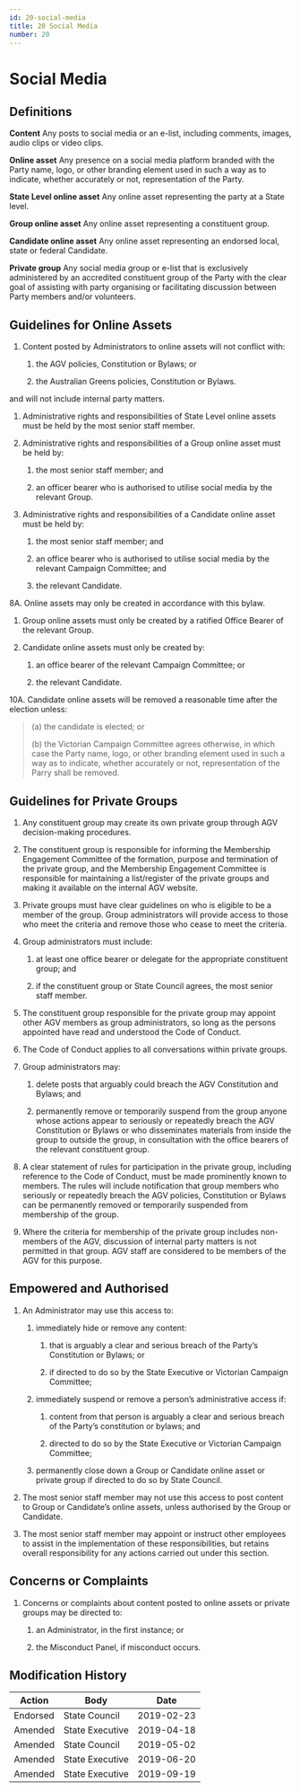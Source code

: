 ```yaml
---
id: 20-social-media
title: 20 Social Media
number: 20
---
```

# Social Media

## Definitions

**Content** Any posts to social media or an e-list, including comments,
images, audio clips or video clips.

**Online asset** Any presence on a social media platform branded with
the Party name, logo, or other branding element used in such a way as to
indicate, whether accurately or not, representation of the Party.

**State Level online asset** Any online asset representing the party at
a State level.

**Group online asset** Any online asset representing a constituent
group.

**Candidate online asset** Any online asset representing an endorsed
local, state or federal Candidate.

**Private group** Any social media group or e-list that is exclusively
administered by an accredited constituent group of the Party with the
clear goal of assisting with party organising or facilitating discussion
between Party members and/or volunteers.

## Guidelines for Online Assets

1.  Content posted by Administrators to online assets will not conflict
    with:

    1.  the AGV policies, Constitution or Bylaws; or

    2.  the Australian Greens policies, Constitution or Bylaws.

and will not include internal party matters.

1.  Administrative rights and responsibilities of State Level online
    assets must be held by the most senior staff member.

2.  Administrative rights and responsibilities of a Group online asset
    must be held by:

    1.  the most senior staff member; and

    2.  an officer bearer who is authorised to utilise social media by
        the relevant Group.

3.  Administrative rights and responsibilities of a Candidate online
    asset must be held by:

    1.  the most senior staff member; and

    2.  an office bearer who is authorised to utilise social media by
        the relevant Campaign Committee; and

    3.  the relevant Candidate.

8A. Online assets may only be created in accordance with this bylaw.

1.  Group online assets must only be created by a ratified Office Bearer
    of the relevant Group.

2.  Candidate online assets must only be created by:

    1.  an office bearer of the relevant Campaign Committee; or

    2.  the relevant Candidate.

10A. Candidate online assets will be removed a reasonable time after the
election unless:

> \(a\) the candidate is elected; or
>
> \(b\) the Victorian Campaign Committee agrees otherwise, in which case
> the Party name, logo, or other branding element used in such a way as
> to indicate, whether accurately or not, representation of the Parry
> shall be removed.

## Guidelines for Private Groups

1.  Any constituent group may create its own private group through AGV
    decision-making procedures.

2.  The constituent group is responsible for informing the Membership
    Engagement Committee of the formation, purpose and termination of
    the private group, and the Membership Engagement Committee is
    responsible for maintaining a list/register of the private groups
    and making it available on the internal AGV website.

3.  Private groups must have clear guidelines on who is eligible to be a
    member of the group. Group administrators will provide access to
    those who meet the criteria and remove those who cease to meet the
    criteria.

4.  Group administrators must include:

    1.  at least one office bearer or delegate for the appropriate
        constituent group; and

    2.  if the constituent group or State Council agrees, the most
        senior staff member.

5.  The constituent group responsible for the private group may appoint
    other AGV members as group administrators, so long as the persons
    appointed have read and understood the Code of Conduct.

6.  The Code of Conduct applies to all conversations within private
    groups.

7.  Group administrators may:

    1.  delete posts that arguably could breach the AGV Constitution and
        Bylaws; and

    2.  permanently remove or temporarily suspend from the group anyone
        whose actions appear to seriously or repeatedly breach the AGV
        Constitution or Bylaws or who disseminates materials from inside
        the group to outside the group, in consultation with the office
        bearers of the relevant constituent group.

8.  A clear statement of rules for participation in the private group,
    including reference to the Code of Conduct, must be made prominently
    known to members. The rules will include notification that group
    members who seriously or repeatedly breach the AGV policies,
    Constitution or Bylaws can be permanently removed or temporarily
    suspended from membership of the group.

9.  Where the criteria for membership of the private group includes
    non-members of the AGV, discussion of internal party matters is not
    permitted in that group. AGV staff are considered to be members of
    the AGV for this purpose.

## Empowered and Authorised

1.  An Administrator may use this access to:

    1.  immediately hide or remove any content:

        1.  that is arguably a clear and serious breach of the Party’s
            Constitution or Bylaws; or

        2.  if directed to do so by the State Executive or Victorian
            Campaign Committee;

    2.  immediately suspend or remove a person’s administrative access
        if:

        1.  content from that person is arguably a clear and serious
            breach of the Party’s constitution or bylaws; and

        2.  directed to do so by the State Executive or Victorian
            Campaign Committee;

    3.  permanently close down a Group or Candidate online asset or
        private group if directed to do so by State Council.

2.  The most senior staff member may not use this access to post content
    to Group or Candidate’s online assets, unless authorised by the
    Group or Candidate.

3.  The most senior staff member may appoint or instruct other employees
    to assist in the implementation of these responsibilities, but
    retains overall responsibility for any actions carried out under
    this section.

## Concerns or Complaints

1.  Concerns or complaints about content posted to online assets or
    private groups may be directed to:

    1.  an Administrator, in the first instance; or

    2.  the Misconduct Panel, if misconduct occurs.


## Modification History

<table>
<colgroup>
<col style={{width: "44%"}} />
<col style={{width: "31%"}} />
<col style={{width: "23%"}} />
</colgroup>
<thead>
<tr className="header">
<th><strong>Action</strong></th>
<th><strong>Body</strong></th>
<th><strong>Date</strong></th>
</tr>
</thead>
<tbody>
<tr className="odd">
<td>Endorsed</td>
<td>State Council</td>
<td>2019-02-23</td>
</tr>
<tr className="even">
<td>Amended</td>
<td>State Executive</td>
<td>2019-04-18</td>
</tr>
<tr className="odd">
<td>Amended</td>
<td>State Council</td>
<td>2019-05-02</td>
</tr>
<tr className="even">
<td>Amended</td>
<td>State Executive</td>
<td>2019-06-20</td>
</tr>
<tr className="odd">
<td>Amended</td>
<td>State Executive</td>
<td>2019-09-19</td>
</tr>
</tbody>
</table>
